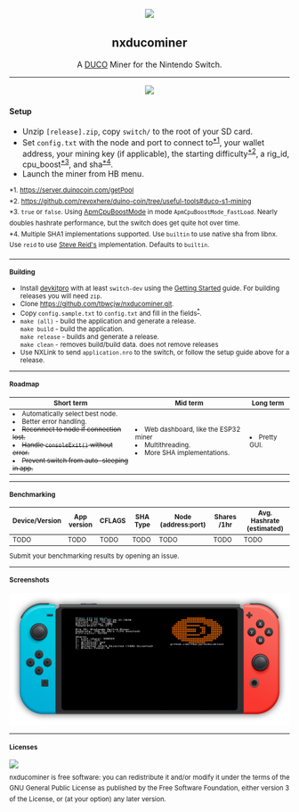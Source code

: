<p align="center">
<img width="15%" src="https://github.com/tbwcjw/nxducominer/blob/main/assets/Switch_Miner.png?raw=true">
</p>
    <h2 align="center">nxducominer</h2>
<p align="center">
    A <a href='https://duinocoin.com'>DUCO</a> Miner for the Nintendo Switch.
</p>
<hr>
<p align="center">
    <img src="https://github.com/tbwcjw/nxducominer/actions/workflows/c.yml/badge.svg?event=push">
</p>
<h4>Setup</h4>
<ul>
    <li>Unzip <code>[release].zip</code>, copy <code>switch/</code> to the root of your SD card.</li>
    <li id="cfg">Set <code>config.txt</code> with the node and port to connect to<sup><a href='#node'>*1</a></sup>, your wallet address, your mining key (if applicable), the starting difficulty<sup><a href='#diff'>*2</a></sup>, a rig_id,
    cpu_boost<sup><a href='#boost'>*3</a></sup>, and sha<sup><a href='#sha'>*4</a></sup>.</li>
    <li>Launch the miner from HB menu.</li>
</ul>
<sup id='node'>*1. <a href='https://server.duinocoin.com/getPool'>https://server.duinocoin.com/getPool</a></sup><br>
<sup id='diff'>*2. <a href='https://github.com/revoxhere/duino-coin/tree/useful-tools#duco-s1-mining'>https://github.com/revoxhere/duino-coin/tree/useful-tools#duco-s1-mining</a></sup><br>
<sup id='diff'>*3. <code>true</code> or <code>false</code>. Using <a href='https://switchbrew.github.io/libnx/apm_8h.html#a5690c3a786c3bee6ef93f5db5354e080'>ApmCpuBoostMode</a> in mode <code>ApmCpuBoostMode_FastLoad</code>. Nearly doubles hashrate performance, but the switch does get quite hot over time.</sup><br>
<sup id='sha'>*4. Multiple SHA1 implementations supported. Use <code>builtin</code> to use native sha from libnx. Use <code>reid</code> to use <a href='https://github.com/clibs/sha1/'>Steve Reid's</a> implementation. Defaults to <code>builtin</code>.
<hr>
<h4>Building</h4>
<ul>
    <li>Install <a href='https://devkitpro.org'>devkitpro</a> with at least <code>switch-dev</code> using the <a href='https://devkitpro.org/wiki/Getting_Started'>Getting Started</a> guide. For building releases you will need <code>zip</code>.
    <li>Clone <a href='https://github.com/tbwcjw/nxducominer.git'>https://github.com/tbwcjw/nxducominer.git</a>.
    <li>Copy <code>config.sample.txt</code> to <code>config.txt</code> and fill in the fields<sup><a href='#cfg'>*</a></sup>.
    <li>
        <code>make (all)</code> - build the application and generate a release.
        <br>
        <code>make build</code> - build the application.
        <br>
        <code>make release</code> - builds and generate a release.
        <br>
        <code>make clean</code> - removes build/build data. does not remove releases
    </li>
    <li>Use NXLink to send <code>application.nro</code> to the switch, or follow the setup guide above for a release.</li>
</ul>
<hr>
<h4>Roadmap</h4>
<table>
    <thead>
        <tr>
            <th>Short term</th>
            <th>Mid term</th>
            <th>Long term</th>
        </tr>
    </thead>
    <tbody>
        <tr>
            <td>
                <li>Automatically select best node.</li>
                <li>Better error handling.</li>
                <li><s>Reconnect to node if connection lost.</s></li>
                <li><s>Handle <code>consoleExit()</code> without error.</s></li>
                <li><s>Prevent switch from auto-sleeping in app.</s></li>
            </td>
            <td>
                <li>Web dashboard, like the ESP32 miner</li>
                <li>Multithreading.</li>
                <li>More SHA implementations.</li>
            </td>
            <td>
                <li>Pretty GUI.</li>
            </td>
        </tr>
    </tbody>
</table>
<hr>
<h4>Benchmarking</h4>
<table>
    <thead>
        <tr>
            <th>Device/Version</th>
            <th>App version</th>
            <th>CFLAGS</th>
            <th>SHA Type</th>
            <th>Node (address:port)</th>
            <th>Shares /1hr</th>
            <th>Avg. Hashrate (estimated)</th>
        </tr>
    </thead>
    <tbody>
        <tr>
            <td>TODO</td>
            <td>TODO</td>
            <td>TODO</td>
            <td>TODO</td>
            <td>TODO</td>
            <td>TODO</td>
            <td>TODO</td>
        </tr>
    </tbody>
</table>
<p>Submit your benchmarking results by opening an issue.</p>
</t>
<hr>
<h4>Screenshots</h4>
<p align="center">
<img src="assets/nxducominer_screenshot.png">
</p>
<hr>
<h4>Licenses</h4>
<a href='https://www.gnu.org/licenses/gpl-3.0.en.html'><img src='https://camo.githubusercontent.com/7710eaa5373ee99658cc5c6e389bb88119903cbf92422f24c1e92cd957793e8c/68747470733a2f2f7777772e676e752e6f72672f67726170686963732f67706c76332d3132377835312e706e67'></a><br>
nxducominer is free software: you can redistribute it and/or modify it under the terms of the GNU General Public License as published by the Free Software Foundation, either version 3 of the License, or (at your option) any later version.
